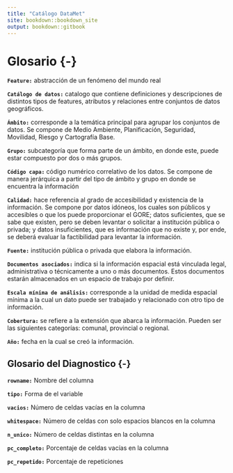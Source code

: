 ```yaml
--- 
title: "Catálogo DataMet"
site: bookdown::bookdown_site
output: bookdown::gitbook
---
```

# Glosario {-}

**`Feature:`** abstracción de un fenómeno del mundo real 

**`Catálogo de datos:`** catalogo que contiene definiciones y descripciones de distintos tipos de features, atributos y relaciones entre conjuntos de datos geográficos. 

**`Ámbito:`** corresponde a la temática principal para agrupar los conjuntos de datos. Se compone de Medio Ambiente, Planificación, Seguridad, Movilidad, Riesgo y Cartografía Base. 

**`Grupo:`** subcategoría que forma parte de un ámbito, en donde este, puede estar compuesto por dos o más grupos.  

**`Código capa:`** código numérico correlativo de los datos. Se compone de manera jerárquica a partir del tipo de ámbito y grupo en donde se encuentra la información 

**`Calidad:`** hace referencia al grado de accesibilidad y existencia de la información. Se compone por datos idóneos, los cuales son públicos y accesibles o que los puede proporcionar el GORE; datos suficientes, que se sabe que existen, pero se deben levantar o solicitar a institución pública o privada; y datos insuficientes, que es información que no existe y, por ende, se deberá evaluar la factibilidad para levantar la información. 

**`Fuente:`** institución pública o privada que elabora la información. 

**`Documentos asociados:`** indica si la información espacial está vinculada legal, administrativa o técnicamente a uno o más documentos. Estos documentos estarán almacenados en un espacio de trabajo por definir. 

**`Escala mínima de análisis:`** corresponde a la unidad de medida espacial mínima a la cual un dato puede ser trabajado y relacionado con otro tipo de información. 

**`Cobertura:`** se refiere a la extensión que abarca la información. Pueden ser las siguientes categorías: comunal, provincial o regional. 

**`Año:`** fecha en la cual se creó la información. 

## Glosario del Diagnostico {-}

**`rowname:`** Nombre del columna

**`tipo:`** Forma de el variable

**`vacios:`** Número de celdas vacías en la columna

**`whitespace:`** Número de celdas con solo espacios blancos en la columna

**`n_unico:`** Número de celdas distintas en la columna

**`pc_completo:`** Porcentaje de celdas vacías en la columna

**`pc_repetido:`** Porcentaje de repeticiones
